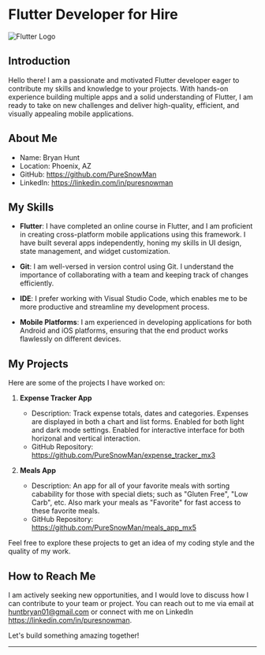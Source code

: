 # Flutter Developer for Hire

![Flutter Logo](https://upload.wikimedia.org/wikipedia/commons/thumb/1/17/Google-flutter-logo.png/200px-Google-flutter-logo.png)

## Introduction

Hello there! I am a passionate and motivated Flutter developer eager to contribute my skills and knowledge to your projects. With hands-on experience building multiple apps and a solid understanding of Flutter, I am ready to take on new challenges and deliver high-quality, efficient, and visually appealing mobile applications.

## About Me

- Name: Bryan Hunt
- Location: Phoenix, AZ
- GitHub: https://github.com/PureSnowMan
- LinkedIn: https://linkedin.com/in/puresnowman



## My Skills

- **Flutter**: I have completed an online course in Flutter, and I am proficient in creating cross-platform mobile applications using this framework. I have built several apps independently, honing my skills in UI design, state management, and widget customization.

- **Git**: I am well-versed in version control using Git. I understand the importance of collaborating with a team and keeping track of changes efficiently.

- **IDE**: I prefer working with Visual Studio Code, which enables me to be more productive and streamline my development process.

- **Mobile Platforms**: I am experienced in developing applications for both Android and iOS platforms, ensuring that the end product works flawlessly on different devices.

## My Projects

Here are some of the projects I have worked on:

1. **Expense Tracker App**
   - Description: Track expense totals, dates and categories.  Expenses are displayed in both a chart and list forms.  Enabled for both light and dark mode settings.  Enabled for interactive interface for both horizonal and vertical interaction.
   - GitHub Repository: https://github.com/PureSnowMan/expense_tracker_mx3

2. **Meals App**
   - Description: An app for all of your favorite meals with sorting cabability for those with special diets; such as "Gluten Free", "Low Carb", etc.  Also mark your meals as "Favorite" for fast access to these favorite meals.
   - GitHub Repository: https://github.com/PureSnowMan/meals_app_mx5

Feel free to explore these projects to get an idea of my coding style and the quality of my work.

## How to Reach Me

I am actively seeking new opportunities, and I would love to discuss how I can contribute to your team or project. You can reach out to me via email at <huntbryan01@gmail.com> or connect with me on LinkedIn https://linkedin.com/in/puresnowman.

Let's build something amazing together!

---